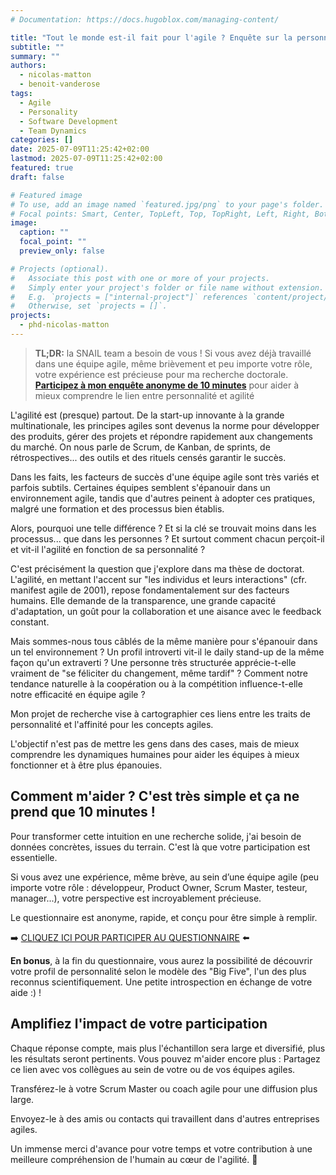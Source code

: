 ```yaml
---
# Documentation: https://docs.hugoblox.com/managing-content/

title: "Tout le monde est-il fait pour l'agile ? Enquête sur la personnalité et l'agilité"
subtitle: ""
summary: ""
authors: 
  - nicolas-matton
  - benoit-vanderose
tags: 
  - Agile
  - Personality
  - Software Development
  - Team Dynamics
categories: []
date: 2025-07-09T11:25:42+02:00
lastmod: 2025-07-09T11:25:42+02:00
featured: true
draft: false

# Featured image
# To use, add an image named `featured.jpg/png` to your page's folder.
# Focal points: Smart, Center, TopLeft, Top, TopRight, Left, Right, BottomLeft, Bottom, BottomRight.
image:
  caption: ""
  focal_point: ""
  preview_only: false

# Projects (optional).
#   Associate this post with one or more of your projects.
#   Simply enter your project's folder or file name without extension.
#   E.g. `projects = ["internal-project"]` references `content/project/deep-learning/index.md`.
#   Otherwise, set `projects = []`.
projects: 
  - phd-nicolas-matton
---
```



> **TL;DR:** la SNAIL team a besoin de vous ! Si vous avez déjà travaillé dans une équipe agile, même brièvement et peu importe votre rôle, votre expérience est précieuse pour ma recherche doctorale. [**Participez à mon enquête anonyme de 10 minutes**](https://form.dragnsurvey.com/survey/r/1d8a62b7) pour aider à mieux comprendre le lien entre personnalité et agilité


L'agilité est (presque) partout. De la start-up innovante à la grande multinationale, les principes agiles sont devenus la norme pour développer des produits, gérer des projets et répondre rapidement aux changements du marché. On nous parle de Scrum, de Kanban, de sprints, de rétrospectives... des outils et des rituels censés garantir le succès.

Dans les faits, les facteurs de succès d'une équipe agile sont très variés et parfois subtils. Certaines équipes semblent s'épanouir dans un environnement agile, tandis que d'autres peinent à adopter ces pratiques, malgré une formation et des processus bien établis.

Alors, pourquoi une telle différence ? Et si la clé se trouvait moins dans les processus... que dans les personnes ? Et surtout comment chacun perçoit-il et vit-il l'agilité en fonction de sa personnalité ?

C'est précisément la question que j'explore dans ma thèse de doctorat. L'agilité, en mettant l'accent sur "les individus et leurs interactions" (cfr. manifest agile de 2001), repose fondamentalement sur des facteurs humains. Elle demande de la transparence, une grande capacité d'adaptation, un goût pour la collaboration et une aisance avec le feedback constant.

Mais sommes-nous tous câblés de la même manière pour s'épanouir dans un tel environnement ?
Un profil introverti vit-il le daily stand-up de la même façon qu'un extraverti ?
Une personne très structurée apprécie-t-elle vraiment de "se féliciter du changement, même tardif" ?
Comment notre tendance naturelle à la coopération ou à la compétition influence-t-elle notre efficacité en équipe agile ?

Mon projet de recherche vise à cartographier ces liens entre les traits de personnalité et l'affinité pour les concepts agiles. 

L'objectif n'est pas de mettre les gens dans des cases, mais de mieux comprendre les dynamiques humaines pour aider les équipes à mieux fonctionner et à être plus épanouies.

## Comment m'aider ? C'est très simple et ça ne prend que 10 minutes !

Pour transformer cette intuition en une recherche solide, j'ai besoin de données concrètes, issues du terrain. C'est là que votre participation est essentielle.

Si vous avez une expérience, même brève, au sein d’une équipe agile (peu importe votre rôle : développeur, Product Owner, Scrum Master, testeur, manager...), votre perspective est incroyablement précieuse.

Le questionnaire est anonyme, rapide, et conçu pour être simple à remplir.

➡️ [CLIQUEZ ICI POUR PARTICIPER AU QUESTIONNAIRE](https://form.dragnsurvey.com/survey/r/1d8a62b7) ⬅️ 

**En bonus**, à la fin du questionnaire, vous aurez la possibilité de découvrir votre profil de personnalité selon le modèle des "Big Five", l'un des plus reconnus scientifiquement. Une petite introspection en échange de votre aide :) !

## Amplifiez l'impact de votre participation

Chaque réponse compte, mais plus l'échantillon sera large et diversifié, plus les résultats seront pertinents. Vous pouvez m'aider encore plus :
Partagez ce lien avec vos collègues au sein de votre ou de vos équipes agiles.

Transférez-le à votre Scrum Master ou coach agile pour une diffusion plus large.

Envoyez-le à des amis ou contacts qui travaillent dans d'autres entreprises agiles.

Un immense merci d'avance pour votre temps et votre contribution à une meilleure compréhension de l'humain au cœur de l'agilité. 🤟